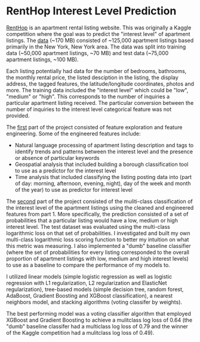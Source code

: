 # RentHop Interest Level Prediction

[RentHop](https://www.renthop.com/) is an apartment rental listing website. This was originally a Kaggle competition where the goal was to predict the "interest level" of apartment listings. The [data](https://www.kaggle.com/c/two-sigma-connect-rental-listing-inquiries/data) (\~170 MB) consisted of \~125,000 apartment listings based primarily in the New York, New York area. The data was split into training data (\~50,000 apartment listings, \~70 MB) and test data (\~75,000 apartment listings, \~100 MB). 

Each listing potentially had data for the number of bedrooms, bathrooms, the monthly rental price, the listed desciption in the listing, the display address, the tagged features, the latitude/longitude coordinates, photos and more. The training data included the "interest level" which could be "low", "medium" or "high". This corresponds to the number of inquiries a particular apartment listing received. The particular conversion between the number of inquiries to the interest level categorical feature was not provided.

The [first](https://github.com/borchardtR/Projects/blob/master/RentHop_Interest/RentHop_Interest_Part1_LM.ipynb) part of the project consisted of feature exploration and feature engineering. Some of the engineered features include:
* Natural language processing of apartment listing description and tags to identify trends and patterns between the interest level and the presence or absence of particular keywords
* Geospatial analysis that included building a borough classification tool to use as a predictor for the interest level
* Time analysis that included classifying the listing posting data into (part of day: morning, afternoon, evening, night), day of the week and month of the year) to use as predictor for interest level


The [second](https://github.com/borchardtR/Projects/blob/master/RentHop_Interest/RentHop_Interest_Part2_LM.ipynb) part of the project consisted of the muliti-class classification of the interest level of the apartment listings using the cleaned and engineered features from part 1. More specifically, the prediction consisted of a set of probabilities that a particular listing would have a low, medium or high interest level.  The test dataset was evaluated using the multi-class logarithmic loss on that set of probabilities. I investigated and built my own multi-class logarithmic loss scoring function to better my intuition on what this metric was measuring. I also implemented a "dumb" baseline classifier (where the set of probabilities for every listing corresponded to the overall proportion of apartment listings with low, medium and high interest levels) to use as a baseline to compare the performance of my models to. 

I utilized linear models (simple logistic regression as well as logistic regression with L1 regularization, L2 regularization and ElasticNet regularization), tree-based models (simple decision tree, random forest, AdaBoost, Gradient Boosting and XGBoost classification), a nearest neighbors model, and stacking algorithms (voting classifer by weights). 

The best performing model was a voting classifier algorithm that employed XGBoost and Gradient Boosting to achieve a mulitclass log loss of 0.64 (the "dumb" baseline classifer had a multiclass log loss of 0.79 and the winner of the Kaggle competition had a mulitclass log loss of 0.49).